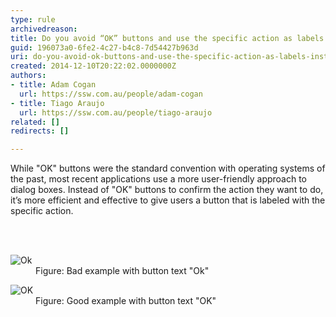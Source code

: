 ```yaml
---
type: rule
archivedreason: 
title: Do you avoid “OK” buttons and use the specific action as labels instead?
guid: 196073a0-6fe2-4c27-b4c8-7d54427b963d
uri: do-you-avoid-ok-buttons-and-use-the-specific-action-as-labels-instead
created: 2014-12-10T20:22:02.0000000Z
authors:
- title: Adam Cogan
  url: https://ssw.com.au/people/adam-cogan
- title: Tiago Araujo
  url: https://ssw.com.au/people/tiago-araujo
related: []
redirects: []

---
```



While &quot;OK&quot; buttons were the standard convention with operating systems of the past, most recent applications use a more user-friendly approach to dialog boxes.
Instead of &quot;OK&quot; buttons to confirm the action they want to do, it’s more efficient and effective to give users a button that is labeled with the specific action.

<br><excerpt class='endintro'></excerpt><br>
<dl class="badImage"><dt>​<img src="/DesignandPresentation/RulestoBetterInterfacesGeneral/PublishingImages/OKBadExample.png" alt="Ok" /></dt><dd>Figure&#58; Bad example with button text &quot;Ok&quot;</dd></dl><dl class="goodImage"><dt>​<img src="/DesignandPresentation/RulestoBetterInterfacesGeneral/PublishingImages/OKGoodExample.png" alt="OK" /></dt><dd>Figure&#58; Good example with button text &quot;OK&quot;​​​</dd></dl>​​​​​


